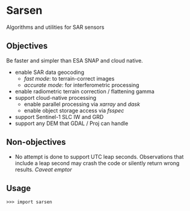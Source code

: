 # Sarsen

Algorithms and utilities for SAR sensors

## Objectives

Be faster and simpler than ESA SNAP and cloud native.

- enable SAR data geocoding
  - *fast mode*: to terrain-correct images
  - *accurate mode*: for interferometric processing
- enable radiometric terrain correction / flattening gamma
- support cloud-native processing
  - enable parallel processing via *xarray* and *dask*
  - enable object storage access via *fsspec*
- support Sentinel-1 SLC IW and GRD
- support any DEM that GDAL / Proj can handle

## Non-objectives

- No attempt is done to support UTC leap seconds. Observations that include a leap second may crash the code or
  silently return wrong results. *Caveat emptor*

## Usage

```python-repl
>>> import sarsen

```
